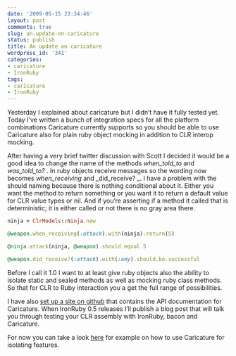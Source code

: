 ```yaml
---
date: '2009-05-15 23:34:46'
layout: post
comments: true
slug: an-update-on-caricature
status: publish
title: An update on caricature
wordpress_id: '341'
categories:
- caricature
- IronRuby
tags:
- caricature
- IronRuby
---
```


Yesterday I explained about caricature but I didn’t have it fully tested yet. Today I’ve written a bunch of integration specs for all the platform combinations Caricature currently supports so you should be able to use Caricature also for plain ruby object mocking in addition to CLR interop mocking.

After having a very brief twitter discussion with Scott I decided it would be a good idea to change the name of the methods _when\_told\_to_ and _was\_told\_to?_ . In ruby objects receive messages so the wording now becomes _when\_receiving_ and _did\_receive? _. I have a problem with the should naming because there is nothing conditional about it. Either you want the method to return something or you want it to return a default value for CLR value types or nil. And if you’re asserting if a method it called that is deterministic; it is either called or not there is no gray area there. 
    
```ruby    
ninja = ClrModels::Ninja.new 

@weapon.when_receiving(:attack).with(ninja).return(5) 

@ninja.attack(ninja, @weapon).should.equal 5 

@weapon.did_receive?(:attack).with(:any).should.be.successful 
```

Before I call it 1.0 I want to at least give ruby objects also the ability to isolate static and sealed methods as well as mocking ruby class methods. So that for CLR to Ruby interaction you a get the full range of possibilities.

I have also [set up a site on github](http://casualjim.github.com/caricature/Caricature.html) that contains the API documentation for Caricature. When IronRuby 0.5 releases I’ll publish a blog post that will talk you through testing your CLR assembly with IronRuby, bacon and Caricature. 

For now you can take a look [here](http://github.com/casualjim/caricature/blob/7ab1d513be74b26c95a1ca34cc1d01f6c850cc43/spec/integration_spec.rb) for example on how to use Caricature for isolating features.
